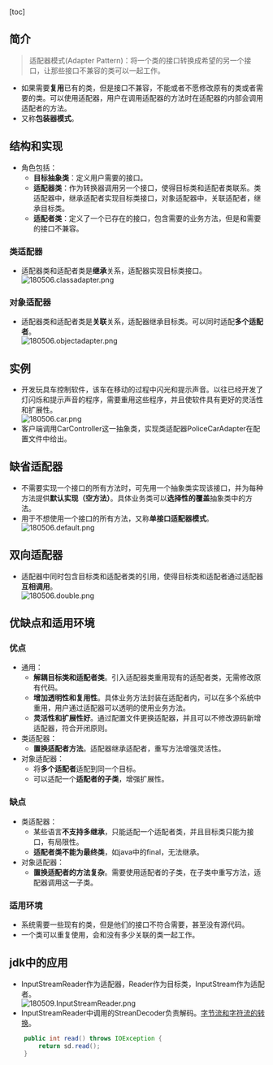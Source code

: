 [toc]
## 简介 ##
> 适配器模式(Adapter Pattern)：将一个类的接口转换成希望的另一个接口，让那些接口不兼容的类可以一起工作。

- 如果需要**复用**已有的类，但是接口不兼容，不能或者不愿修改原有的类或者需要的类。可以使用适配器，用户在调用适配器的方法时在适配器的内部会调用适配者的方法。
- 又称**包装器模式**。

## 结构和实现 ##
- 角色包括：
    - **目标抽象类**：定义用户需要的接口。
    - **适配器类**：作为转换器调用另一个接口，使得目标类和适配者类联系。类适配器中，继承适配者实现目标类接口，对象适配器中，关联适配者，继承目标类。
    - **适配者类**：定义了一个已存在的接口，包含需要的业务方法，但是和需要的接口不兼容。

### 类适配器 ###
- 适配器类和适配者类是**继承**关系，适配器实现目标类接口。<br>![180506.classadapter.png](https://img-blog.csdn.net/20180506220438629)

### 对象适配器 ###
- 适配器类和适配者类是**关联**关系，适配器继承目标类。可以同时适配**多个适配者**。<br>![180506.objectadapter.png](https://img-blog.csdn.net/20180506220517300)

## 实例 ##
- 开发玩具车控制软件，该车在移动的过程中闪光和提示声音。以往已经开发了灯闪烁和提示声音的程序，需要重用这些程序，并且使软件具有更好的灵活性和扩展性。<br>![180506.car.png](https://img-blog.csdn.net/20180506220610630)
- 客户端调用CarController这一抽象类，实现类适配器PoliceCarAdapter在配置文件中给出。

## 缺省适配器 ##
- 不需要实现一个接口的所有方法时，可先用一个抽象类实现该接口，并为每种方法提供**默认实现（空方法）**。具体业务类可以**选择性的覆盖**抽象类中的方法。
- 用于不想使用一个接口的所有方法，又称**单接口适配器模式**。<br>![180506.default.png](https://img-blog.csdn.net/20180506220707986)

## 双向适配器 ##
- 适配器中同时包含目标类和适配者类的引用，使得目标类和适配者通过适配器**互相调用**。<br>![180506.double.png](https://img-blog.csdn.net/2018050622080114)

## 优缺点和适用环境 ##
### 优点 ###
- 通用：
    - **解耦目标类和适配者类**。引入适配器类重用现有的适配者类，无需修改原有代码。
    - **增加透明性和复用性**。具体业务方法封装在适配者内，可以在多个系统中重用，用户通过适配器可以透明的使用业务方法。
    - **灵活性和扩展性好**。通过配置文件更换适配器，并且可以不修改源码新增适配器，符合开闭原则。
- 类适配器：
    - **置换适配者方法**。适配器继承适配者，重写方法增强灵活性。
- 对象适配器：
    - 将**多个适配者**适配到同一个目标。
    - 可以适配一个**适配者的子类**，增强扩展性。

### 缺点 ###
- 类适配器：
    - 某些语言**不支持多继承**，只能适配一个适配者类，并且目标类只能为接口，有局限性。
    - **适配者类不能为最终类**，如java中的final，无法继承。
- 对象适配器：
    - **置换适配者的方法复杂**。需要使用适配者的子类，在子类中重写方法，适配器调用这一子类。

### 适用环境 ###
- 系统需要一些现有的类，但是他们的接口不符合需要，甚至没有源代码。
- 一个类可以重复使用，会和没有多少关联的类一起工作。

## jdk中的应用 ##
- InputStreamReader作为适配器，Reader作为目标类，InputStream作为适配者。<br>![180509.InputStreamReader.png](https://img-blog.csdn.net/20180509221258484)
- InputStreamReader中调用的StreanDecoder负责解码。[字节流和字符流的转换](https://blog.csdn.net/jojoyce/article/details/8595066)。
```java
    public int read() throws IOException {
        return sd.read();
    }
```